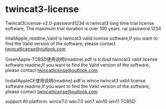 # twincat3-license
Twincat3License-v2.0-password1234  is twincat3 long time trial license software,   The maximum trial duration is over 100 years. rar password:1234

IntallApple_readme_Valid  is twincat3 valid license software,If you want to find the Valid version of the software, please contact twincatlicense@outlook.com

GreenApple-TCBSD使用说明(readme).pdf is tc/bsd twincat3 valid license software readme,If you want to find the Valid version of the software, please contact twincatlicense@outlook.com

InstallAppleCE使用说明(readme).pdf is wince twincat3 valid license software readme,If you want to find the Valid version of the software, please contact twincatlicense@outlook.com

support All platform: wince7.0   wec7.0    win7   win10  win11  TCBSD
